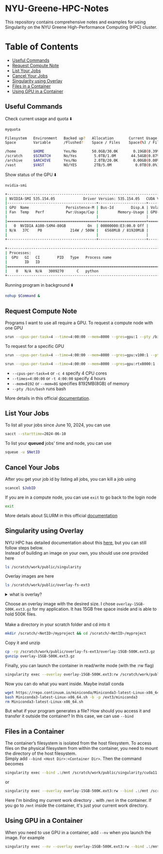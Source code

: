 # NYU-Greene-HPC-Notes <!-- omit from toc -->
This repository contains comprehensive notes and examples for using Singularity on the NYU Greene High-Performance Computing (HPC) cluster.

# Table of Contents <!-- omit from toc -->
- [Useful Commands](#useful-commands)
- [Request Compute Note](#request-compute-note)
- [List Your Jobs](#list-your-jobs)
- [Cancel Your Jobs](#cancel-your-jobs)
- [Singularity using Overlay](#singularity-using-overlay)
- [Files in a Container](#files-in-a-container)
- [Using GPU in a Container](#using-gpu-in-a-container)

## Useful Commands
Check current usage and quota ⬇️
```bash
myquota
```
```bash
Filesystem   Environment   Backed up?   Allocation       Current Usage
Space        Variable      /Flushed?    Space / Files    Space(%) / Files(%)

/home        $HOME         Yes/No       50.0GB/30.0K       0.19GB(0.39%)/1684(5.61%)
/scratch     $SCRATCH      No/Yes        5.0TB/1.0M       44.54GB(0.87%)/98718(9.87%)
/archive     $ARCHIVE      Yes/No        2.0TB/20.0K       0.00GB(0.00%)/2(0.01%)
/vast        $VAST         NO/YES        2TB/5.0M           0.0TB(0.0%)/2(0%)
```
Show status of the GPU ⬇️
```bash
nvidia-smi
```
```bash
+---------------------------------------------------------------------------------------+
| NVIDIA-SMI 535.154.05             Driver Version: 535.154.05   CUDA Version: 12.2     |
|-----------------------------------------+----------------------+----------------------+
| GPU  Name                 Persistence-M | Bus-Id        Disp.A | Volatile Uncorr. ECC |
| Fan  Temp   Perf          Pwr:Usage/Cap |         Memory-Usage | GPU-Util  Compute M. |
|                                         |                      |               MIG M. |
|=========================================+======================+======================|
|   0  NVIDIA A100-SXM4-80GB          On  | 00000000:E3:00.0 Off |                    0 |
| N/A   37C    P0             214W / 500W |   6568MiB / 81920MiB |     99%      Default |
|                                         |                      |             Disabled |
+-----------------------------------------+----------------------+----------------------+
                                                                                         
+---------------------------------------------------------------------------------------+
| Processes:                                                                            |
|  GPU   GI   CI        PID   Type   Process name                            GPU Memory |
|        ID   ID                                                             Usage      |
|=======================================================================================|
|    0   N/A  N/A   3009270      C   python                                     6558MiB |
+---------------------------------------------------------------------------------------+
```
Running program in background ⬇️
```bash
nohup $Command &
```

## Request Compute Note
Programs I want to use all require a GPU. To request a compute node with one GPU
```bash
srun --cpus-per-task=4 --time=4:00:00 --mem=8000 --gres=gpu:1 --pty /bin/bash
```
To request for a specific GPU
```bash
srun --cpus-per-task=4 --time=4:00:00 --mem=8000 --gres=gpu:v100:1 --pty /bin/bash
```
```bash
srun --cpus-per-task=4 --time=4:00:00 --mem=8000 --gres=gpu:rtx8000:1 --pty /bin/bash
```
- `--cpus-per-task=4` or `-c 4` specify 4 CPU cores
- `--times=4:00:00` or `-t 4:00:00` specify 4 hours
- `--mem=8192` or `--mem=8G` specifies 8192MB(8GB) of memory
- `--pty /bin/bash` runs bash
  
More details in this official [documentation](https://sites.google.com/nyu.edu/nyu-hpc/training-support/tutorials/slurm-tutorial?authuser=0).

## List Your Jobs
To list all your jobs since June 10, 2024, you can use
```bash
sacct --starttime=2024-06-10
```
To list your **queued** jobs' time and node, you can use
```bash
squeue -u $NetID
```

## Cancel Your Jobs
After you get your job id by listing all jobs, you can kill a job using
```bash
scancel $JobID
```
If you are in a compute node, you can use `exit` to go back to the login node
```bash
exit
```
More details about SLURM in this official [documentation](https://crc-docs.abudhabi.nyu.edu/hpc/jobs/hpc_slurm.html#)

## Singularity using Overlay
NYU HPC has detailed documentation about this [here](https://sites.google.com/nyu.edu/nyu-hpc/hpc-systems/greene/software/singularity-with-miniconda?authuser=0), but you can still follow steps below.\
Instead of building an image on your own, you should use one provided here
```bash
ls /scratch/work/public/singularity
```
Overlay images are here
```bash
ls /scratch/work/public/overlay-fs-ext3
```
<details>
  <summary>what is overlay?</summary>

  Persistent overlay directories allow you to overlay a writable file system on an immutable read-only container for the illusion of read-write access. You can run a container and make changes, and these changes are kept separately from the base container image. Read more about overlay [here](https://docs.sylabs.io/guides/3.5/user-guide/persistent_overlays.html)
</details>

Choose an overlay image with the desired size. I chose `overlay-15GB-500K.ext3.gz` for my application. It has 15GB free space inside and is able to hold 500K files.\
\
Make a directory in your scratch folder and cd into it
```bash
mkdir /scratch/<NetID>/myproject && cd /scratch/<NetID>/myproject
```
Copy it and unzip
```bash
cp -rp /scratch/work/public/overlay-fs-ext3/overlay-15GB-500K.ext3.gz .
gunzip overlay-15GB-500K.ext3.gz
```
Finally, you can launch the container in read/write mode (with the :rw flag)
```bash
singularity exec --overlay overlay-15GB-500K.ext3:rw /scratch/work/public/singularity/cuda11.6.124-cudnn8.4.0.27-devel-ubuntu20.04.4.sif /bin/bash
```
Now you can do what you want inside. Maybe install conda
```bash
wget https://repo.continuum.io/miniconda/Miniconda3-latest-Linux-x86_64.sh
bash Miniconda3-latest-Linux-x86_64.sh -b -p /ext3/miniconda3
rm Miniconda3-latest-Linux-x86_64.sh
```
But what if your program generates a file? How should you access it and transfer it outside the container? In this case, we can use `--bind`

## Files in a Container
The container’s filesystem is isolated from the host filesystem. To access files on the physical filesystem from within the container, you need to mount the directory of the host filesystem.\
Simply add `--bind <Host Dir>:<Container Dir>`. Then the command becomes
```bash
singularity exec --bind .:/mnt /scratch/work/public/singularity/cuda11.6.124-cudnn8.4.0.27-devel-ubuntu20.04.4.sif /bin/bash
```
or
```bash
singularity exec --overlay overlay-15GB-500K.ext3:rw --bind .:/mnt /scratch/work/public/singularity/cuda11.6.124-cudnn8.4.0.27-devel-ubuntu20.04.4.sif /bin/bash
```
Here I'm binding my current work directory `.` with `/mnt` in the container. If you go to `/mnt` inside the container, it's just your current work directory.

## Using GPU in a Container
When you need to use GPU in a container, add `--nv` when you launch the image. For example
```bash
singularity exec --nv --overlay overlay-15GB-500K.ext3:rw --bind .:/mnt /scratch/work/public/singularity/cuda11.6.124-cudnn8.4.0.27-devel-ubuntu20.04.4.sif /bin/bash
```
